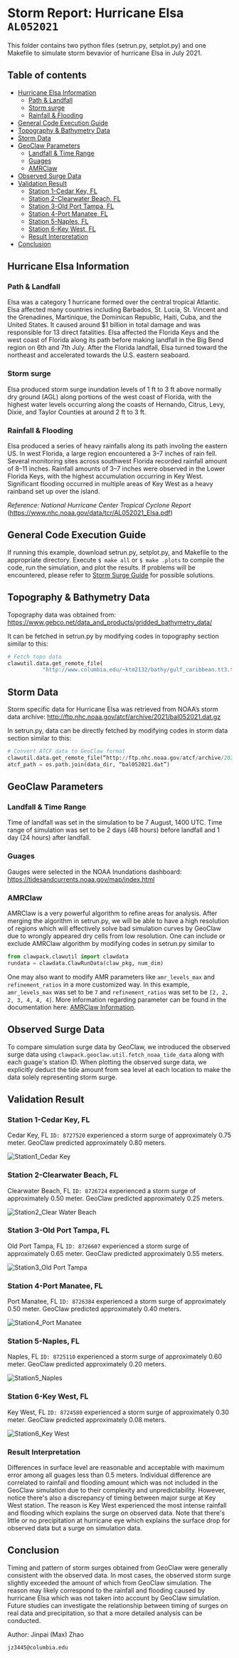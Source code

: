 # Storm Report: Hurricane Elsa `AL052021`
This folder contains two python files (setrun.py, setplot.py) and one Makefile to simulate storm bevavior of hurricane Elsa in July 2021.

## Table of contents
- [Hurricane Elsa Information](#hurricane-elsa-information)
  * [Path & Landfall](#path--landfall)
  * [Storm surge](#storm-surge)
  * [Rainfall & Flooding](#rainfall--flooding)
- [General Code Execution Guide](#general-code-execution-guide)
- [Topography & Bathymetry Data](#topography--bathymetry-data)
- [Storm Data](#storm-data)
- [GeoClaw Parameters](#geoclaw-parameters)
  * [Landfall & Time Range](#landfall--time-range)
  * [Guages](#guages)
  * [AMRClaw](#amrclaw)
- [Observed Surge Data](#observed-surge-data)
- [Validation Result](#validation-result)
  * [Station 1-Cedar Key, FL](#station-1-cedar-key-fl)
  * [Station 2-Clearwater Beach, FL](#station-2-clearwater-beach-fl)
  * [Station 3-Old Port Tampa, FL](#station-3-old-port-tampa-fl)
  * [Station 4-Port Manatee, FL](#station-4-port-manatee-fl)
  * [Station 5-Naples, FL](#station-5-naples-fl)
  * [Station 6-Key West, FL](#station-6-key-west-fl)
  * [Result Interpretation](#result-interpretation)
- [Conclusion](#conclusion)

## Hurricane Elsa Information
### Path & Landfall
Elsa was a category 1 hurricane formed over the central tropical Atlantic. Elsa affected many countries including Barbados, St. Lucia, St. Vincent and the Grenadines, Martinique, the Dominican Republic, Haiti, Cuba, and the United States. It caused around $1 billion in total damage and was responsible for 13 direct fatalities. Elsa affected the Florida Keys and the west coast of Florida along its path before making landfall in the Big Bend region on 6th and 7th July. After the Florida landfall, Elsa turned toward the northeast and accelerated towards the U.S. eastern seaboard. 
### Storm surge
Elsa produced storm surge inundation levels of 1 ft to 3 ft above normally dry ground (AGL) along portions of the west coast of Florida, with the highest water levels occurring along the coasts of Hernando, Citrus, Levy, Dixie, and Taylor Counties at around 2 ft to 3 ft. 
### Rainfall & Flooding
Elsa produced a series of heavy rainfalls along its path involing the eastern US. In west Florida, a large region encountered a 3–7 inches of rain fell. Several monitoring sites across southwest Florida recorded rainfall amount of 8–11 inches. Rainfall amounts of 3–7 inches were observed in the Lower Florida Keys, with the highest accumulation occurring in Key West. Significant flooding occurred in multiple areas of Key West as a heavy rainband set up over the island.

*Reference: National Hurricane Center Tropical Cyclone Report*
(https://www.nhc.noaa.gov/data/tcr/AL052021_Elsa.pdf)

## General Code Execution Guide
If running this example, download setrun.py, setplot.py, and Makefile to the appropriate directory. Execute `$ make all` or `$ make .plots` to compile the code, run the simulation, and plot the results. If problems will be encountered, please refer to <a href="http://www.clawpack.org/quick_surge.html?highlight=storm%20surge" target="_blank">Storm Surge Guide</a> for possible solutions. 

## Topography & Bathymetry Data
Topography data was obtained from:
https://www.gebco.net/data_and_products/gridded_bathymetry_data/

It can be fetched in setrun.py by modifying codes in topography section similar to this:
```python
# Fetch topo data
clawutil.data.get_remote_file(
           "http://www.columbia.edu/~ktm2132/bathy/gulf_caribbean.tt3.tar.bz2")
```

## Storm Data
Storm specific data for Hurricane Elsa was retrieved from NOAA’s storm data archive:
http://ftp.nhc.noaa.gov/atcf/archive/2021/bal052021.dat.gz

In setrun.py, data can be directly fetched by modifying codes in storm data section similar to this:
```python
# Convert ATCF data to GeoClaw format
clawutil.data.get_remote_file(“http://ftp.nhc.noaa.gov/atcf/archive/2021/bal052021.dat.gz”)
atcf_path = os.path.join(data_dir, “bal052021.dat”)
```

## GeoClaw Parameters
### Landfall & Time Range
Time of landfall was set in the simulation to be 7 August, 1400 UTC. Time range of simulation was set to be 2 days (48 hours) before landfall and 1 day (24 hours) after landfall.
### Guages
Gauges were selected in the NOAA Inundations dashboard:
https://tidesandcurrents.noaa.gov/map/index.html
### AMRClaw
AMRClaw is a very powerful algorithm to refine areas for analysis. After merging the algorithm in setrun.py, we will be able to have a high resolution of regions which will effectively solve bad simulation curves by GeoClaw due to wrongly appeared dry cells from low resolution. One can include or exclude AMRClaw algorithm by modifying codes in setrun.py similar to
```python
from clawpack.clawutil import clawdata
rundata = clawdata.ClawRunData(claw_pkg, num_dim)
```
One may also want to modify AMR parameters like `amr_levels_max` and `refinement_ratios` in a more customized way. In this example, `amr_levels_max` was set to be `7` and `refinement_ratios` was set to be `[2, 2, 2, 3, 4, 4, 4]`. More information regarding parameter can be found in the documentation here: <a href="https://www.clawpack.org/setrun_amrclaw.html#setrun-amrclaw" target="_blank">AMRClaw Information</a>.

## Observed Surge Data
To compare simulation surge data by GeoClaw, we introduced the observed surge data using `clawpack.geoclaw.util.fetch_noaa_tide_data` along with each guage's station ID. When plotting the observed surge data, we explicitly deduct the tide amount from sea level at each location to make the data solely representing storm surge.

## Validation Result
### Station 1-Cedar Key, FL
Cedar Key, FL `ID: 8727520` experienced a storm surge of approximately 0.75 meter. GeoClaw predicted approximately 0.80 meters. 

![Station1_Cedar Key](./images/station1_cedarkey.png)
### Station 2-Clearwater Beach, FL
Clearwater Beach, FL `ID: 8726724` experienced a storm surge of approximately 0.50 meter. GeoClaw predicted approximately 0.25 meters. 

![Station2_Clear Water Beach](./images/station2_clearwaterbeach.png)
### Station 3-Old Port Tampa, FL
Old Port Tampa, FL `ID: 8726607` experienced a storm surge of approximately 0.65 meter. GeoClaw predicted approximately 0.55 meters. 

![Station3_Old Port Tampa](./images/station3_oldporttampa.png)
### Station 4-Port Manatee, FL
Port Manatee, FL `ID: 8726384` experienced a storm surge of approximately 0.50 meter. GeoClaw predicted approximately 0.40 meters. 

![Station4_Port Manatee](./images/station4_portmanatee.png)
### Station 5-Naples, FL
Naples, FL `ID: 8725110` experienced a storm surge of approximately 0.60 meter. GeoClaw predicted approximately 0.20 meters. 

![Station5_Naples](./images/station5_naples.png)
### Station 6-Key West, FL
Key West, FL `ID: 8724580` experienced a storm surge of approximately 0.30 meter. GeoClaw predicted approximately 0.08 meters. 

![Station6_Key West](./images/station6_keywest.png)

### Result Interpretation
Differences in surface level are reasonable and acceptable with maximum error among all guages less than 0.5 meters. Individual difference are correlated to rainfall and flooding amount which was not included in the GeoClaw simulation due to their complexity and unpredictability. However, notice there's also a discrepancy of timing between major surge at Key West station. The reason is Key West experienced the most intense rainfall and flooding which explains the surge on observed data. Note that there's little or no precipitation at hurricane eye which explains the surface drop for observed data but a surge on simulation data.

## Conclusion
Timing and pattern of storm surges obtained from GeoClaw were generally consistent with the observed data. In most cases, the observed storm surge slightly exceeded the amount of which from GeoClaw simulation. The reason may likely correspond to the rainfall and flooding caused by hurricane Elsa which was not taken into account by GeoClaw simulation. Future studies can investigate the relationship between timing of surges on real data and precipitation, so that a more detailed analysis can be conducted. 


Author: Jinpai (Max) Zhao
```
jz3445@columbia.edu
```
